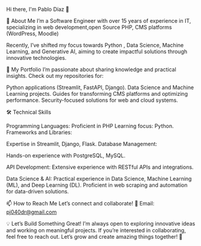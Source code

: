 Hi there, I'm Pablo Díaz 👋

🚀 About Me
I’m a Software Engineer with over 15 years of experience in IT, specializing in web development,open Source PHP, CMS platforms (WordPress, Moodle) 

Recently, I’ve shifted my focus towards Python , Data Science, Machine Learning, and Generative AI, aiming to create impactful solutions through innovative technologies.

🎥 My Portfolio
I’m passionate about sharing knowledge and practical insights. Check out my repositories for:

Python applications (Streamlit, FastAPI, Django).
Data Science and Machine Learning projects.
Guides for transforming CMS platforms and optimizing performance.
Security-focused solutions for web and cloud systems.

🛠 Technical Skills

Programming Languages:
Proficient in PHP
Learning focus: Python.
Frameworks and Libraries:

Expertise in Streamlit, Django, Flask.
Database Management:

Hands-on experience with PostgreSQL, MySQL.


API Development:
Extensive experience with RESTful APIs and integrations.

Data Science & AI:
Practical experience in Data Science, Machine Learning (ML), and Deep Learning (DL).
Proficient in web scraping and automation for data-driven solutions.

📫 How to Reach Me
Let’s connect and collaborate!
📧 Email: pj040dr@gmail.com

💡 Let’s Build Something Great!
I’m always open to exploring innovative ideas and working on meaningful projects. If you’re interested in collaborating, feel free to reach out. Let’s grow and create amazing things together! 🌟
